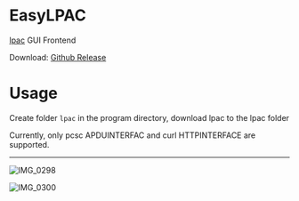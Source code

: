 # EasyLPAC

[lpac](https://github.com/estkme-group/lpac) GUI Frontend

Download: [Github Release](https://github.com/creamlike1024/EasyLPAC/releases/latest)

# Usage

Create folder `lpac` in the program directory, download lpac to the lpac folder

Currently, only pcsc APDUINTERFAC and curl HTTPINTERFACE are supported.

---

![IMG_0298](https://github.com/creamlike1024/EasyLPAC/assets/25699126/552424e8-2021-4da9-b9b1-0dfbd74e5015)

![IMG_0300](https://github.com/creamlike1024/EasyLPAC/assets/25699126/52532b47-3d08-4cc5-bfb6-3556a76f2594)
